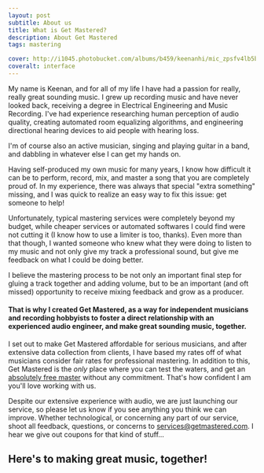 ```yaml
---
layout: post
subtitle: About us
title: What is Get Mastered?
description: About Get Mastered
tags: mastering

cover: http://i1045.photobucket.com/albums/b459/keenanhi/mic_zpsfv4lb5bd.jpg
coveralt: interface
---
```


My name is Keenan, and for all of my life I have had a passion for really, really great sounding music. I grew up recording music and have never looked back, receiving a degree in Electrical Engineering and Music Recording. I've had experience researching human perception of audio quality, creating automated room equalizing algorithms, and engineering directional hearing devices to aid people with hearing loss.

I'm of course also an active musician, singing and playing guitar in a band, and dabbling in whatever else I can get my hands on.

Having self-produced my own music for many years, I know how difficult it can be to perform, record, mix, and master a song that you are completely proud of. In my experience, there was always that special "extra something" missing, and I was quick to realize an easy way to fix this issue: get someone to help!

Unfortunately, typical mastering services were completely beyond my budget, while cheaper services or automated softwares I could find were not cutting it (I know how to use a limiter is too, thanks). Even more than that though, I wanted someone who knew what they were doing to listen to my music and not only give my track a professional sound, but give me feedback on what I could be doing better.

I believe the mastering process to be not only an important final step for gluing a track together and adding volume, but to be an important (and oft missed) opportunity to receive mixing feedback and grow as a producer.

#### That is why I created Get Mastered, as a way for independent musicians and recording hobbyists to foster a direct relationship with an experienced audio engineer, and make great sounding music, together.

I set out to make Get Mastered affordable for serious musicians, and after extensive data collection from clients, I have based my rates off of what musicians consider fair rates for professional mastering. In addition to this, Get Mastered is the *only* place where you can test the waters, and get an [absolutely free master](/) without any commitment. That's how confident I am you'll love working with us.

Despite our extensive experience with audio, we are just launching our service, so please let us know if you see anything you think we can improve. Whether technological, or concerning any part of our service, shoot all feedback, questions, or concerns to <a href="mailto:services@getmastered.com?Subject=Other%20audio%20services" target="_top">services@getmastered.com</a>. I hear we give out coupons for that kind of stuff...

## Here's to making great music, together!

